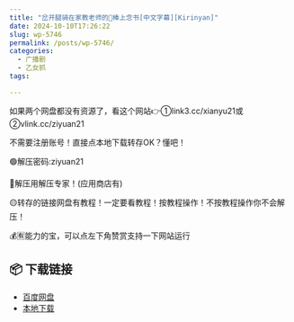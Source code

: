 ```yaml
---
title: "岔开腿骑在家教老师的🥩棒上念书[中文字幕][Kirinyan]"
date: 2024-10-10T17:26:22
slug: wp-5746
permalink: /posts/wp-5746/
categories:
  - 广播剧
  - 乙女抓
tags:

---
```


如果两个网盘都没有资源了，看这个网站👉①link3.cc/xianyu21或②vlink.cc/ziyuan21

不需要注册账号！直接点本地下载转存OK？懂吧！

🟢解压密码:ziyuan21

🔵解压用解压专家！(应用商店有)

🟡转存的链接网盘有教程！一定要看教程！按教程操作！不按教程操作你不会解压！

💰🈶能力的宝，可以点左下角赞赏支持一下网站运行

## 📦 下载链接
- [百度网盘](https://blziyuan21.com/pay-download/5746?key=8d7bd4ff4d&down_id=0)
- [本地下载](https://blziyuan21.com/pay-download/5746?key=8d7bd4ff4d&down_id=1)


